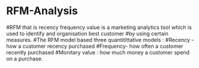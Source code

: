 # RFM-Analysis
#RFM that is recency frequency value is a marketing analytics tool which is used to identify and organisation best customer #by using certain measures. #The RFM model based three quantitittative models : #Recency - how a customer recency purchased #Frequency- how often a customer recently purchased #Monitary value : how much money a customer spend on a purchase.
